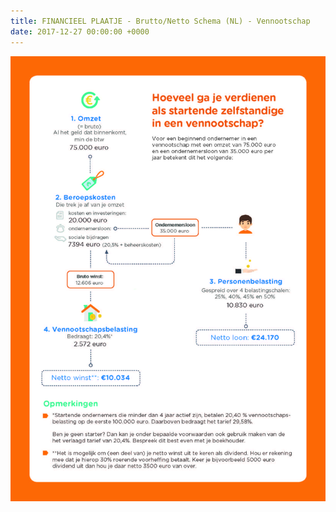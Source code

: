 ```yaml
---
title: FINANCIEEL PLAATJE - Brutto/Netto Schema (NL) - Vennootschap
date: 2017-12-27 00:00:00 +0000
---
```

![](/uploads/2018/03/01/Xerius_infographic_vennootschapV2.jpg)